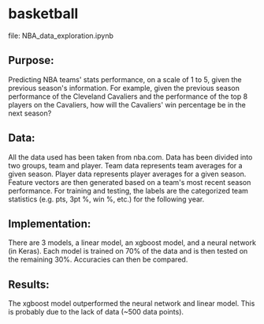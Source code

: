 # basketball

file: NBA_data_exploration.ipynb

## Purpose:
Predicting NBA teams' stats performance, on a scale of 1 to 5, given the previous season's information. For example, given the previous
season performance of the Cleveland Cavaliers and the performance of the top 8 players on the Cavaliers, how will the Cavaliers' win percentage be in the next season? 

## Data:
All the data used has been taken from nba.com. Data has been divided into two groups, team and player. Team data represents team averages for a given season. Player data represents player averages for a given season. Feature vectors are then generated based on a team's most recent season performance. For training and testing, the labels are the categorized team statistics (e.g. pts, 3pt %, win %, etc.) for the following year. 

## Implementation:
There are 3 models, a linear model, an xgboost model, and a neural network (in Keras). Each model is trained on 70% of the data and is then tested on the remaining 30%. Accuracies can then be compared.

## Results:
The xgboost model outperformed the neural network and linear model. This is probably due to the lack of data (~500 data points).


